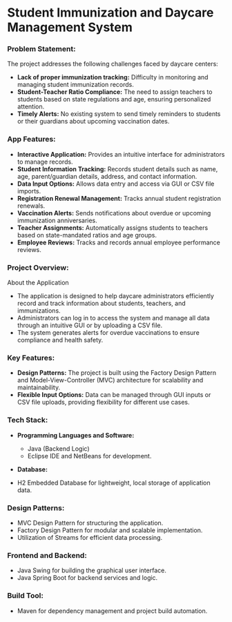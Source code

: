 # Student Immunization and Daycare Management System
### Problem Statement:
The project addresses the following challenges faced by daycare centers:

- **Lack of proper immunization tracking:** Difficulty in monitoring and managing student immunization records.
- **Student-Teacher Ratio Compliance:** The need to assign teachers to students based on state regulations and age, ensuring personalized attention.
- **Timely Alerts:** No existing system to send timely reminders to students or their guardians about upcoming vaccination dates.

### App Features:
- **Interactive Application:** Provides an intuitive interface for administrators to manage records.
- **Student Information Tracking:** Records student details such as name, age, parent/guardian details, address, and contact information.
- **Data Input Options:** Allows data entry and access via GUI or CSV file imports.
- **Registration Renewal Management:** Tracks annual student registration renewals.
- **Vaccination Alerts:** Sends notifications about overdue or upcoming immunization anniversaries.
- **Teacher Assignments:** Automatically assigns students to teachers based on state-mandated ratios and age groups.
- **Employee Reviews:** Tracks and records annual employee performance reviews.

### Project Overview:
About the Application
- The application is designed to help daycare administrators efficiently record and track information about students, teachers, and immunizations.
- Administrators can log in to access the system and manage all data through an intuitive GUI or by uploading a CSV file.
- The system generates alerts for overdue vaccinations to ensure compliance and health safety.

### Key Features:
- **Design Patterns:** The project is built using the Factory Design Pattern and Model-View-Controller (MVC) architecture for scalability and maintainability.
- **Flexible Input Options:** Data can be managed through GUI inputs or CSV file uploads, providing flexibility for different use cases.

### Tech Stack:
- **Programming Languages and Software:**
  - Java (Backend Logic)
  - Eclipse IDE and NetBeans for development.

- **Database:**
- H2 Embedded Database for lightweight, local storage of application data.

### Design Patterns:
- MVC Design Pattern for structuring the application.
- Factory Design Pattern for modular and scalable implementation.
- Utilization of Streams for efficient data processing.

### Frontend and Backend:
- Java Swing for building the graphical user interface.
- Java Spring Boot for backend services and logic.

### Build Tool:
- Maven for dependency management and project build automation.
 

